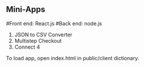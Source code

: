## Mini-Apps
#Front end: React.js
#Back end: node.js

1. JSON to CSV Converter
2. Multistep Checkout
3. Connect 4

To load app, open index.html in public/client dictionary.

